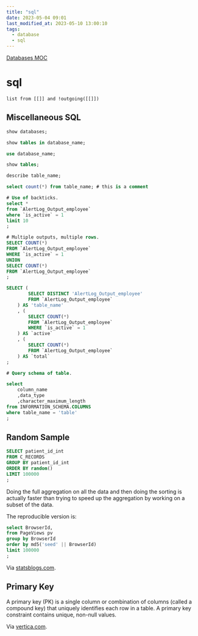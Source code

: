 ```yaml
---
title: "sql"
date: 2023-05-04 09:01
last_modified_at: 2023-05-10 13:00:10
tags:
  - database
  - sql
---
```


[Databases MOC](Databases%20MOC.md)

# sql

```dataview
list from [[]] and !outgoing([[]])
```

## Miscellaneous SQL

```sql
show databases;

show tables in database_name;

use database_name;

show tables;

describe table_name;

select count(*) from table_name; # this is a comment

# Use of backticks.
select *
from `AlertLog_Output_employee`
where `is_active` = 1
limit 10
;

# Multiple outputs, multiple rows.
SELECT COUNT(*)
FROM `AlertLog_Output_employee`
WHERE `is_active` = 1
UNION
SELECT COUNT(*)
FROM `AlertLog_Output_employee`
;

SELECT (
        SELECT DISTINCT 'AlertLog_Output_employee'
        FROM `AlertLog_Output_employee`
    ) AS 'table_name'
    , (
        SELECT COUNT(*)
        FROM `AlertLog_Output_employee`
        WHERE `is_active` = 1
    ) AS `active`
    , (
        SELECT COUNT(*)
        FROM `AlertLog_Output_employee`
    ) AS `total`
;

# Query schema of table.

select
    column_name
    ,data_type
    ,character_maximum_length
from INFORMATION_SCHEMA.COLUMNS
where table_name = 'table'
;

```

## Random Sample

```sql
SELECT patient_id_int
FROM C_RECORDS
GROUP BY patient_id_int
ORDER BY random()
LIMIT 100000
;
```

Doing the full aggregation on all the data and then doing the sorting is actually faster than trying to speed up the aggregation by working on a subset of the data.

The reproducible version is:

```sql
select BrowserId,
from PageViews pv
group by BrowserId
order by md5('seed' || BrowserId)
limit 100000
;
```

Via [statsblogs.com](http://www.statsblogs.com/2014/02/26/taking-a-random-sample-on-amazon-redshift/).

## Primary Key

A primary key (PK) is a single column or combination of columns (called a compound key) that uniquely identifies each row in a table. A primary key constraint contains unique, non-null values.

Via [vertica.com](https://www.vertica.com/docs/8.1.x/HTML/index.htm#Authoring/AdministratorsGuide/Constraints/PrimaryKeyConstraints.htm).
